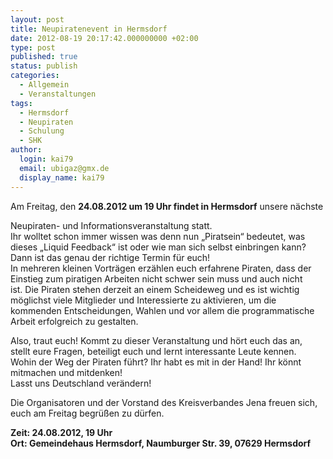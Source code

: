 ```yaml
---
layout: post
title: Neupiratenevent in Hermsdorf
date: 2012-08-19 20:17:42.000000000 +02:00
type: post
published: true
status: publish
categories:
  - Allgemein
  - Veranstaltungen
tags:
  - Hermsdorf
  - Neupiraten
  - Schulung
  - SHK
author: 
  login: kai79
  email: ubigaz@gmx.de
  display_name: kai79
---
```

Am Freitag, den **24.08.2012 um 19 Uhr findet in Hermsdorf** unsere nächste

Neupiraten- und Informationsveranstaltung statt.<br />
Ihr wolltet schon immer wissen was denn nun &bdquo;Piratsein&ldquo; bedeutet, was<br />
dieses &bdquo;Liquid Feedback&ldquo; ist oder wie man sich selbst einbringen kann?<br />
Dann ist das genau der richtige Termin für euch!<br />
In mehreren kleinen Vorträgen erzählen euch erfahrene Piraten, dass der<br />
Einstieg zum piratigen Arbeiten nicht schwer sein muss und auch nicht<br />
ist. Die Piraten stehen derzeit an einem Scheideweg und es ist wichtig<br />
möglichst viele Mitglieder und Interessierte zu aktivieren, um die<br />
kommenden Entscheidungen, Wahlen und vor allem die programmatische<br />
Arbeit erfolgreich zu gestalten.

Also, traut euch! Kommt zu dieser Veranstaltung und hört euch das an,<br />
stellt eure Fragen, beteiligt euch und lernt interessante Leute kennen.<br />
Wohin der Weg der Piraten führt? Ihr habt es mit in der Hand! Ihr könnt<br />
mitmachen und mitdenken!<br />
Lasst uns Deutschland verändern!

Die Organisatoren und der Vorstand des Kreisverbandes Jena freuen sich,<br />
euch am Freitag begrüßen zu dürfen.

**Zeit: 24.08.2012, 19 Uhr**<br />
**Ort: Gemeindehaus Hermsdorf, Naumburger Str. 39, 07629 Hermsdorf**
